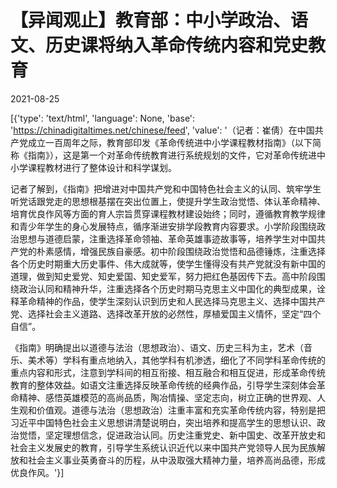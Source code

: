 # 【异闻观止】教育部：中小学政治、语文、历史课将纳入革命传统内容和党史教育

2021-08-25

[{'type': 'text/html', 'language': None, 'base': 'https://chinadigitaltimes.net/chinese/feed', 'value': '（记者：崔倩）在中国共产党成立一百周年之际，教育部印发《革命传统进中小学课程教材指南》（以下简称《指南》），这是第一个对革命传统教育进行系统规划的文件，它对革命传统进中小学课程教材进行了整体设计和科学谋划。

记者了解到，《指南》把增进对中国共产党和中国特色社会主义的认同、筑牢学生听党话跟党走的思想根基摆在突出位置上，使提升学生政治觉悟、体认革命精神、培育优良作风等方面的育人宗旨贯穿课程教材建设始终；同时，遵循教育教学规律和青少年学生的身心发展特点，循序渐进安排学段教育内容要求。小学阶段围绕政治思想与道德启蒙，注重选择革命领袖、革命英雄事迹故事等，培养学生对中国共产党的朴素感情，增强民族自豪感。初中阶段围绕政治觉悟和品德锤炼，注重选择各个历史时期重大历史事件、伟大成就等，使学生懂得没有共产党就没有新中国的道理，做到知史爱党、知史爱国、知史爱军，努力把红色基因传下去。高中阶段围绕政治认同和精神升华，注重选择各个历史时期马克思主义中国化的典型成果，诠释革命精神的作品，使学生深刻认识到历史和人民选择马克思主义、选择中国共产党、选择社会主义道路、选择改革开放的必然性，厚植爱国主义情怀，坚定“四个自信”。

《指南》明确提出以道德与法治（思想政治）、语文、历史三科为主，艺术（音乐、美术等）学科有重点地纳入，其他学科有机渗透，细化了不同学科革命传统的重点内容和形式，注意到学科间的相互衔接、相互融合和相互促进，形成革命传统教育的整体效益。如语文注重选择反映革命传统的经典作品，引导学生深刻体会革命精神、感悟英雄模范的高尚品质，陶冶情操、坚定志向，树立正确的世界观、人生观和价值观。道德与法治（思想政治）注重丰富和充实革命传统内容，特别是把习近平中国特色社会主义思想讲清楚说明白，突出培养和提高学生的思想认识、政治觉悟，坚定理想信念，促进政治认同。历史注重党史、新中国史、改革开放史和社会主义发展史的教育，引导学生系统认识近代以来中国共产党领导人民为民族解放和社会主义事业英勇奋斗的历程，从中汲取强大精神力量，培养高尚品德，形成优良作风。'}]